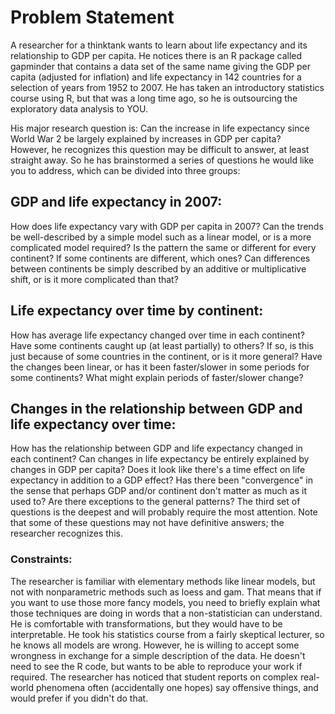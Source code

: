 # Problem Statement
A researcher for a thinktank wants to learn about life expectancy and its relationship to GDP per capita. He notices there is an R package called gapminder that contains a data set of the same name giving the GDP per capita (adjusted for inflation) and life expectancy in 142 countries for a selection of years from 1952 to 2007. He has taken an introductory statistics course using R, but that was a long time ago, so he is outsourcing the exploratory data analysis to YOU.

His major research question is: Can the increase in life expectancy since World War 2 be largely explained by increases in GDP per capita?  
However, he recognizes this question may be difficult to answer, at least straight away. So he has brainstormed a series of questions he would like you to address, which can be divided into three groups:

## GDP and life expectancy in 2007: 
How does life expectancy vary with GDP per capita in 2007? Can the trends be well-described by a simple model such as a linear model, or is a more complicated model required? Is the pattern the same or different for every continent? If some continents are different, which ones? Can differences between continents be simply described by an additive or multiplicative shift, or is it more complicated than that?

## Life expectancy over time by continent:  
How has average life expectancy changed over time in each continent? Have some continents caught up (at least partially) to others? If so, is this just because of some countries in the continent, or is it more general? Have the changes been linear, or has it been faster/slower in some periods for some continents? What might explain periods of faster/slower change?

## Changes in the relationship between GDP and life expectancy over time:  
How has the relationship between GDP and life expectancy changed in each continent? Can changes in life expectancy be entirely explained by changes in GDP per capita? Does it look like there's a time effect on life expectancy in addition to a GDP effect? Has there been "convergence" in the sense that perhaps GDP and/or continent don't matter as much as it used to? Are there exceptions to the general patterns?
The third set of questions is the deepest and will probably require the most attention. Note that some of these questions may not have definitive answers; the researcher recognizes this.

### Constraints:

The researcher is familiar with elementary methods like linear models, but not with nonparametric methods such as loess and gam. That means that if you want to use those more fancy models, you need to briefly explain what those techniques are doing in words that a non-statistician can understand.
He is comfortable with transformations, but they would have to be interpretable.
He took his statistics course from a fairly skeptical lecturer, so he knows all models are wrong. However, he is willing to accept some wrongness in exchange for a simple description of the data.
He doesn't need to see the R code, but wants to be able to reproduce your work if required.
The researcher has noticed that student reports on complex real-world phenomena often (accidentally one hopes) say offensive things, and would prefer if you didn't do that.
